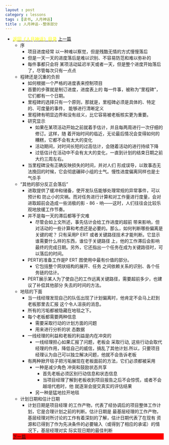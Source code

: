 ```yaml
---
layout : post
category : lessons
tags : [读书, 人月神话]
title : 人月神话--整体部分
---
```


<div><ul>
	<li><div>
<a href="/lessons/2013/01/30/man-month-read00/" title="返回《人月神话》目录"><font color="#FFFF00" >返回《人月神话》目录</font></a>
<a href="/lessons/2013/04/21/man-month-read13/" title="上一篇">上一篇</a></div>
		<ul>
	<li><div>序</div>
		<ul>
	<li><div>项目进度经常 以一种难以察觉，但是残酷无情的方式慢慢落后</div></li>
	<li><div>但是一天一天的进度落后是难以识别、不容易防范和难以弥补的</div></li>
	<li><div>每件事都只会将 某项活动延迟半天或者一天，但是整个进度开始落后了，尽管每次只有一点点</div></li></ul></li>
	<li><div>程碑还是沉重的负担</div>
		<ul>
	<li><div>如何根据一个严格的进度表来控制项目</div></li>
	<li><div>首要的步骤就是制订进度，进度表上的 每一件事，被称为“里程碑”，它们都有一个日期。</div></li>
	<li><div>里程碑的选择只有一个原则，那就是，里程碑必须是具体的、特定的、可度量的事件， 能够进行清晰定义</div></li>
	<li><div>里程碑有明显边界和没有歧义，比它容易被老板核实更为重要。</div></li>
	<li><div>研究显示</div>
		<ul>
	<li><div>如果在某项活动开始之前就着手估计，并且每两周进行一次仔细的修订。这样，随 着开始时间的临近，无论最后情况会变得如何的糟糕，它都不会有太大的变化</div></li>
	<li><div>活动期间，对时间长短的过高估计，会随着活动的进行持续下降</div></li>
	<li><div>过低估计在活动中不会有太大的变化，一直到计划的结束日期之前大约三周左右。</div></li></ul></li>
	<li><div>当里程碑没有正确反映损失的时间，并对人们 形成误导，以致事态无法挽回的时候，它会彻底碾碎小组的士气。慢性进度偏离同样也是士 气杀手</div></li></ul></li>
	<li><div>“其他的部分反正会落后”</div>
		<ul>
	<li><div>进取提供了缓冲和储备，使开发队伍能够处理常规的异常事件，可以预计和 防止小的灾祸。而对任务进行计算和对工作量进行度量，会对进取超前会造成一些消极的影 - 86 -  响——这时，人们往往会比较乐观地放缓工作节奏。</div></li>
	<li><div>并不是每一天的滞后都等于灾难</div>
		<ul>
	<li><div>尽管会如上文所述，事先估计会给工作进度的超前 带来影响，但对活动的一些计算和考虑还是必要的。那么，如何判断哪些偏离是关键的呢？ 只有采用P ERT 或者关键路径技术才能判断。它显示谁需要什么样的东西，谁位于关键路径 上，他的工作滞后会影响最终的完成日期。另外，它还指出一个任务在成为关键路径时，可 以落后的时间。</div></li></ul></li>
	<li><div>PERT的准备工作是P ERT 图使用中最有价值的部分。</div>
		<ul>
	<li><div>它包括整个网状结构的展开、任务 之间依赖关系的识别、各个任务链的估计。</div></li></ul></li>
	<li><div>PERT展示某人为了使自己的工作远离关键路径，需要超前多少，也建议了补偿其他部分 失去的时间的方法。</div></li></ul></li>
	<li><div>地毯的下面</div>
		<ul>
	<li><div>当一线经理发现自己的队伍出现了计划偏离时，他肯定不会马上赶到老板那里去汇报 这个令人沮丧的消息。</div></li>
	<li><div>所有的污垢都被隐藏在地毯之下。</div></li>
	<li><div>每个老板都需要两种信息</div>
		<ul>
	<li><div>需要采取行动的计划方面的问题</div></li>
	<li><div>用来进行分析的状 态数据</div></li></ul></li>
	<li><div>一线经理的利益和老板的利益是内在冲突的</div>
		<ul>
	<li><div>一线经理担心如果汇报了问题，老板会 采取行动, 这些行动会取代经理的作用，降低自己的威信，搞乱了其他计划.所以，只要项目经理认为自己可以独立解决问题，他就不会告诉老板</div></li></ul></li>
	<li><div>有两种掀开毯子把污垢展现在老板面前的方法，它们必须都被采用</div>
		<ul>
	<li><div>一种是减少角色 冲突和鼓励状态共享</div>
		<ul>
	<li><div>首先老板必须区别行动信息和状态信息</div></li>
	<li><div>当项目经理了解到老板收到项目报告之后不会惊慌，或者不会越俎代庖时，他 就逐渐会提交真实的评估结果</div></li></ul></li>
	<li><div>另一种是猛地拉开地毯</div></li></ul></li></ul></li>
	<li><div>计划日期和估计日期</div>
		<ul>
	<li><div>计划日期是项目经理 的工作产物，代表了经协调后的项目整体工作计划，它是合理计划之前的判断。估计日期是 最基层经理的工作产物，基层经理对所讨论的工作有着深刻的了解，估计日期代表了在现有 资源和已得到了作为先决条件的必要输入（或得到了相应的承诺）的情况下，基层经理对实 际实现日期的最佳判断</div></li></ul></li></ul>
<div style="background-color:#ff0000;"><a href="/lessons/2013/04/21/man-month-read15/" title="下一篇">下一篇</a></div>
</li></ul></div>